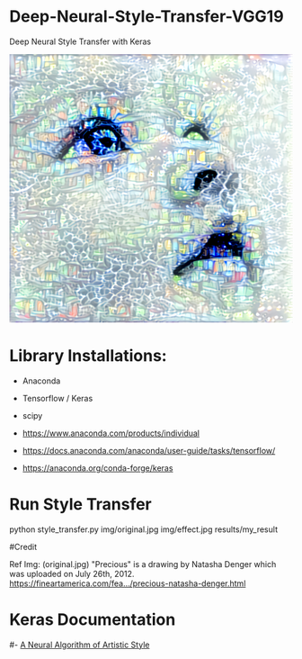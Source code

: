 # Deep-Neural-Style-Transfer-VGG19
Deep Neural Style Transfer with Keras

![Screenshot](results/my_result.png)

# Library Installations:
 
- Anaconda
- Tensorflow / Keras
- scipy

- https://www.anaconda.com/products/individual
- https://docs.anaconda.com/anaconda/user-guide/tasks/tensorflow/
- https://anaconda.org/conda-forge/keras


# Run Style Transfer
python style_transfer.py img/original.jpg img/effect.jpg results/my_result


#Credit

Ref Img: (original.jpg)
"Precious" is a drawing by Natasha Denger which was uploaded on July 26th, 2012.
https://fineartamerica.com/fea…/precious-natasha-denger.html

# Keras Documentation
#- [A Neural Algorithm of Artistic Style](http://arxiv.org/abs/1508.06576)
